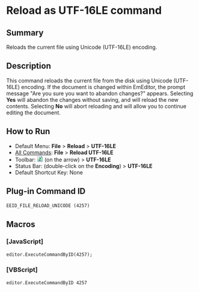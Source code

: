 # Reload as UTF-16LE command

## Summary

Reloads the current file using Unicode (UTF-16LE) encoding.

## Description

This command reloads the current file from the disk using Unicode (UTF-16LE) encoding. If the document is changed within EmEditor, the prompt message
"Are you sure you want to abandon changes?" appears. Selecting **Yes**
will abandon the changes without saving, and will reload the new contents.
Selecting **No** will abort reloading and will allow you to continue
editing the document.

## How to Run

- Default Menu: **File** \> **Reload** \> **UTF-16LE**
- [All Commands](../tools/all_commands): **File** \> **Reload UTF-16LE**
- Toolbar: ![](../../images/reload.png) (on
the arrow) > **UTF-16LE**
- Status Bar: (double-click on the **Encoding**) \> **UTF-16LE**
- Default Shortcut Key: None

## Plug-in Command ID

```
EEID_FILE_RELOAD_UNICODE (4257)
```

## Macros

### \[JavaScript\]

```
editor.ExecuteCommandByID(4257);
```

### \[VBScript\]

```
editor.ExecuteCommandByID 4257
```
